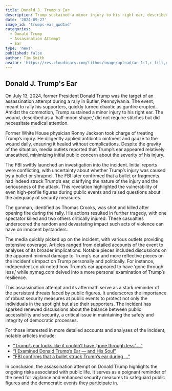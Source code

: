 ```yaml
---
title: Donald J. Trump's Ear
description: Trump sustained a minor injury to his right ear, described as a 'half-moon shape' wound that did not require stitches.
date: '2024-09-27'
image_id: 'trumps-ear_qwd1xd'
categories:
  - Donald Trump
  - Assasination Attempt
  - Ear
type: 'news'
published: false
author: Tim Smith
avatar: 'https://res.cloudinary.com/tithos/image/upload/ar_1:1,c_fill,g_auto,q_auto:eco,r_max,w_100/v1703907649/me_f8wxaa.avif'
---
```


<script>
  import { CldImage } from 'svelte-cloudinary';
</script>

<CldImage
  width='100%'
  src='trumps-ear_qwd1xd'
  alt='Donald J. Trumps Ear'
  aspect-ratio='16:9'
/>

## Donald J. Trump's Ear

On July 13, 2024, former President Donald Trump was the target of an assassination attempt during a rally in Butler, Pennsylvania. The event, meant to rally his supporters, quickly turned chaotic as gunfire erupted. Amidst the commotion, Trump sustained a minor injury to his right ear. The wound, described as a ‘half-moon shape,’ did not require stitches but did necessitate medical attention.

Former White House physician Ronny Jackson took charge of treating Trump’s injury. He diligently applied antibiotic ointment and gauze to the wound daily, ensuring it healed without complications. Despite the gravity of the situation, media outlets reported that Trump’s ear appeared relatively unscathed, minimizing initial public concern about the severity of his injury.

The FBI swiftly launched an investigation into the incident. Initial reports were conflicting, with uncertainty about whether Trump’s injury was caused by a bullet or shrapnel. The FBI later confirmed that a bullet or fragments had indeed struck Trump’s ear, clarifying the nature of the injury and the seriousness of the attack. This revelation highlighted the vulnerability of even high-profile figures during public events and raised questions about the adequacy of security measures.

The gunman, identified as Thomas Crooks, was shot and killed after opening fire during the rally. His actions resulted in further tragedy, with one spectator killed and two others critically injured. These casualties underscored the random and devastating impact such acts of violence can have on innocent bystanders.

The media quickly picked up on the incident, with various outlets providing extensive coverage. Articles ranged from detailed accounts of the event to analyses of its broader implications. Notable pieces included discussions on the apparent minimal damage to Trump’s ear and more reflective pieces on the incident's impact on Trump personally and politically. For instance, independent.co.uk noted how Trump’s ear appeared to have ‘gone through less,’ while nymag.com delved into a more personal examination of Trump’s resilience.

This assassination attempt and its aftermath serve as a stark reminder of the persistent threats faced by public figures. It underscores the importance of robust security measures at public events to protect not only the individuals in the spotlight but also their supporters. The incident has sparked renewed discussions about the balance between public accessibility and security, a critical issue in maintaining the safety and integrity of democratic processes.

For those interested in more detailed accounts and analyses of the incident, notable articles include:

- [“Trump’s ear looks like it couldn’t have ‘gone through less’ …”](https://www.independent.co.uk)
- [“I Examined Donald Trump’s Ear — and His Soul”](https://www.nymag.com)
- [“FBI confirms that a bullet struck Trump’s ear during …”](https://www.nbcnews.com)

In conclusion, the assassination attempt on Donald Trump highlights the ongoing risks associated with public life. It serves as a poignant reminder of the need for vigilance and enhanced security measures to safeguard public figures and the democratic events they participate in.
